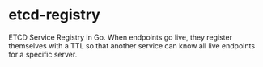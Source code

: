 # etcd-registry
ETCD Service Registry in Go. When endpoints go live, they register themselves with a TTL so that another service can know all live endpoints for a specific server.
